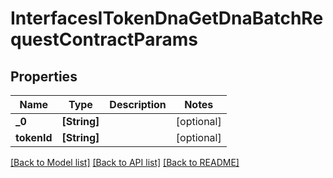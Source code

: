 # InterfacesITokenDnaGetDnaBatchRequestContractParams

## Properties
Name | Type | Description | Notes
------------ | ------------- | ------------- | -------------
**_0** | **[String]** |  | [optional] 
**tokenId** | **[String]** |  | [optional] 

[[Back to Model list]](../README.md#documentation-for-models) [[Back to API list]](../README.md#documentation-for-api-endpoints) [[Back to README]](../README.md)


